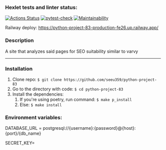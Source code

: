 ### Hexlet tests and linter status:
[![Actions Status](https://github.com/seeu359/python-project-83/workflows/hexlet-check/badge.svg)](https://github.com/seeu359/python-project-83/actions)
[![pytest-check](https://github.com/seeu359/python-project-83/actions/workflows/linter_check.yml/badge.svg)](https://github.com/seeu359/python-project-83/actions/workflows/linter_check.yml)
[![Maintainability](https://api.codeclimate.com/v1/badges/7b11052e4e21e418e0f3/maintainability)](https://codeclimate.com/github/seeu359/python-project-83/maintainability)

Railway deploy: https://python-project-83-production-fe26.up.railway.app/

### Description

A site that analyzes said pages for SEO suitability similar to varvy

---

### Installation

1. Clone repo: ``$ git clone https://github.com/seeu359/python-project-83``
2. Go to the directory with code: ``$ cd python-project-83``
3. Install the dependencies:
   1. If you're using poetry, run command: ``$ make p_install``
   2. Else: ``$ make install``

### Environment variables:

DATABASE_URL = postgresql://{username}:{password}@{host}:{port}/{db_name}

SECRET_KEY=
